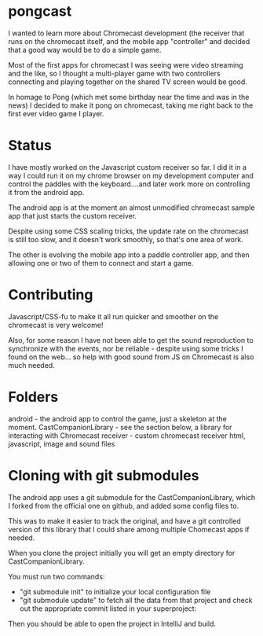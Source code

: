 pongcast
======

I wanted to learn more about Chromecast development (the receiver that runs on the chromecast itself, 
and the mobile app "controller" and decided that a good way would be to do a simple game. 

Most of the first apps for chromecast I was seeing were video streaming and the like, 
so I thought a multi-player game with two controllers connecting and playing together on the shared
TV screen would be good.

In homage to Pong (which met some birthday near the time and was in the news) I decided to make it pong on chromecast,
taking me right back to the first ever video game I player.

Status
======
I have mostly worked on the Javascript custom receiver so far. I did it in a way I could run it on my chrome browser
on my development computer and control the paddles with the keyboard....and later work more on controlling it from
the android app.

The android app is at the moment an almost unmodified chromecast sample app that just starts the custom receiver.

Despite using some CSS scaling tricks, the update rate on the chromecast is still too slow, and it doesn't work smoothly, 
so that's one area of work.

The other is evolving the mobile app into a paddle controller app, and then allowing one or two of them to connect 
and start a game.

Contributing
======
Javascript/CSS-fu to make it all run quicker and smoother on the chromecast is very welcome!

Also, for some reason I have not been able to get the sound reproduction to synchronize with the events, nor be
reliable - despite using some tricks I found on the web... so help with good sound from JS on Chromecast is also
much needed.

Folders
======
android - the android app to control the game, just a skeleton at the moment.
CastCompanionLibrary - see the section below, a library for interacting with Chromecast
receiver - custom chromecast receiver html, javascript, image and sound files

Cloning with git submodules
======
The android app uses a git submodule for the CastCompanionLibrary, which I forked from the official one on github,
and added some config files to.

This was to make it easier to track the original, and have a git controlled version of this library that I could
share among multiple Chomecast apps if needed.

When you clone the project initially you will get an empty directory for CastCompanionLibrary.

You must run two commands:
- "git submodule init" to initialize your local configuration file
- "git submodule update" to fetch all the data from that project and check out the appropriate commit listed in your superproject:

Then you should be able to open the project in IntelliJ and build.